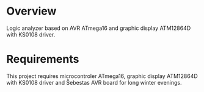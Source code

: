 # Overview
Logic analyzer based on AVR ATmega16 and graphic display ATM12864D with KS0108 driver.
# Requirements
This project requires microcontroler ATmega16, graphic display ATM12864D with KS0108 driver and Šebestas AVR board for long winter evenings.

